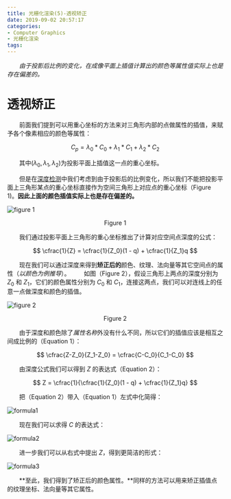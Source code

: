 ```yaml
---
title: 光栅化渲染(5)-透视矫正
date: 2019-09-02 20:57:17
categories:
- Computer Graphics
- 光栅化渲染
tags:
---
```


　　*由于投影后比例的变化，在成像平面上插值计算出的颜色等属性值实际上也是存在偏差的。*
<!--more-->

# 透视矫正
　　前面我们提到可以用重心坐标的方法来对三角形内部的点做属性的插值，来赋予各个像素相应的颜色等属性：

$$
C_p = \lambda_0 * C_0 + \lambda_1 * C_1 + \lambda_2 * C_2
$$

　　其中$(\lambda_0, \lambda_1, \lambda_2)$为投影平面上插值这一点的重心坐标。

　　但是在[深度检测](https://ain-crad.github.io/2019/08/27/%E5%85%89%E6%A0%85%E5%8C%96%E6%B8%B2%E6%9F%93-4-%E6%B7%B1%E5%BA%A6%E6%A3%80%E6%B5%8B/#more)中我们考虑到由于投影后的比例变化，所以我们不能把投影平面上三角形某点的重心坐标直接作为空间三角形上对应点的重心坐标（Figure 1)。**因此上面的颜色插值实际上也是存在偏差的。**

![figure 1](/figure1.png)
<center>Figure 1</center>

　　我们通过投影平面上三角形的重心坐标推出了计算对应空间点深度的公式：

$$
\cfrac{1}{Z} = \cfrac{1}{Z_0}(1 - q) + \cfrac{1}{Z_1}q
$$

　　现在我们可以通过深度来得到**矫正后的**颜色、纹理、法向量等其它空间点的属性（*以颜色为例推导*）。
　　如图（Figure 2），假设三角形上两点的深度分别为 $Z_0$ 和 $Z_1$，它们的颜色属性分别为 $C_0$ 和 $C_1$，连接这两点，我们可以对连线上的任意一点做深度和颜色的插值。

![figure 2](/figure2.png)
<center>Figure 2</center>

　　由于深度和颜色除了*属性名称*外没有什么不同，所以它们的插值应该是相互之间成比例的（Equation 1）：

$$
\cfrac{Z-Z_0}{Z_1-Z_0} = \cfrac{C-C_0}{C_1-C_0}
$$

　　由深度公式我们可以得到 $Z$ 的表达式（Equation 2）：

$$
Z = \cfrac{1}{\cfrac{1}{Z_0}(1 - q) + \cfrac{1}{Z_1}q}
$$

　　把（Equation 2）带入（Equation 1）左式中化简得：

![formula1](/formula1.png)

　　现在我们可以求得 $C$ 的表达式：

![formula2](/formula2.png)

　　进一步我们可以从右式中提出 $Z$，得到更简洁的形式：

![formula3](/formula3.png)

　　**至此，我们得到了矫正后的颜色属性。**同样的方法可以用来矫正插值点的纹理坐标、法向量等其它属性。